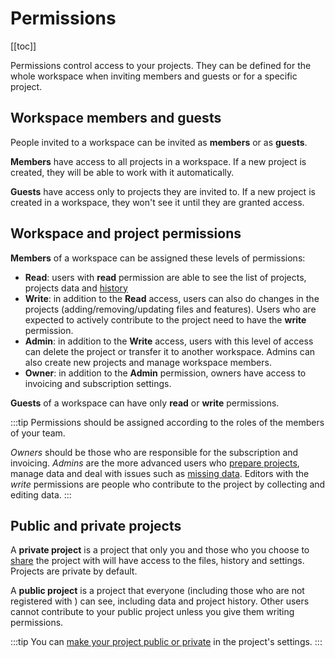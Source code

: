 # Permissions
[[toc]]

Permissions control access to your <MainPlatformName /> projects. They can be defined for the whole workspace when inviting members and guests or for a specific project.

## Workspace members and guests
People invited to a workspace can be invited as **members** or as **guests**.

**Members** have access to all projects in a workspace. If a new project is created, they will be able to work with it automatically.

**Guests** have access only to projects they are invited to. If a new project is created in a workspace, they won't see it until they are granted access.


## Workspace and project permissions
**Members** of a workspace can be assigned these levels of permissions:
- **Read**: users with **read** permission are able to see the list of projects, projects data and [history](./project-details.md)
- **Write**: in addition to the **Read** access, users can also do changes in the projects (adding/removing/updating files and features). Users who are expected to actively contribute to the project need to have the **write** permission. 
- **Admin**: in addition to the **Write** access, users with this level of access can delete the project or transfer it to another workspace. Admins can also create new projects and manage workspace members.
- **Owner**: in addition to the **Admin** permission, owners have access to invoicing and subscription settings.

**Guests** of a workspace can have only **read** or **write** permissions.

:::tip
Permissions should be assigned according to the roles of the members of your team.

*Owners* should be those who are responsible for the subscription and invoicing. *Admins* are the more advanced users who [prepare projects](../gis/features/), manage data and deal with issues such as [missing data](./missing-data/). Editors with the *write* permissions are people who contribute to the project by collecting and editing data.
:::

## Public and private projects

A **private project** is a project that only you and those who you choose to [share](./project-advanced/) the project with will have access to the files, history and settings. Projects are private by default. 

A **public project** is a project that everyone (including those who are not registered with <MainPlatformName />) can see, including data and project history. Other users cannot contribute to your public project unless you give them writing permissions.

:::tip
You can [make your project public or private](./project-advanced/#making-your-project-public-private) in the project's settings.
:::

